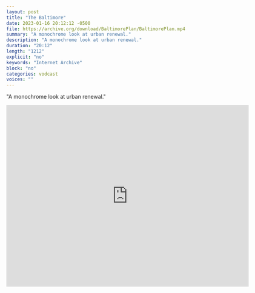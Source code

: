 ```yaml
---
layout: post
title: "The Baltimore"
date: 2023-01-16 20:12:12 -0500
file: https://archive.org/download/BaltimorePlan/BaltimorePlan.mp4
summary: "A monochrome look at urban renewal."
description: "A monochrome look at urban renewal."
duration: "20:12"
length: "1212"
explicit: "no" 
keywords: "Internet Archive"
block: "no" 
categories: vodcast
voices: ""
---
```


"A monochrome look at urban renewal."

<iframe src="https://archive.org/embed/BaltimorePlan" width="640" height="480" frameborder="0" webkitallowfullscreen="true" mozallowfullscreen="true" allowfullscreen></iframe>
